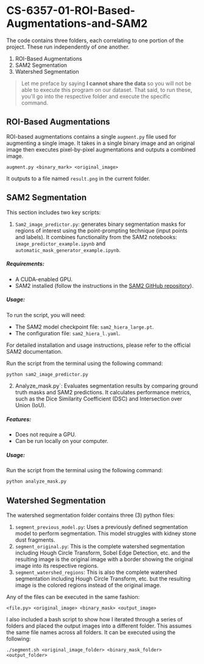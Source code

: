 # CS-6357-01-ROI-Based-Augmentations-and-SAM2

The code contains three folders, each correlating to one portion of the project. These run independently of one another. 

1. ROI-Based Augmentations
2. SAM2 Segmentation
3. Watershed Segmentation

> Let me preface by saying **I cannot share the data** so you will not be able to execute this program on our dataset. That said, to run these, you'll go into the respective folder and execute the specific command.

## ROI-Based Augmentations

ROI-based augmentations contains a single `augment.py` file used for augmenting a single image. It takes in a single binary image and an original image then executes pixel-by-pixel augmentations and outputs a combined image.

`augment.py <binary_mark> <original_image>`

It outputs to a file named `result.png` in the current folder.

## SAM2 Segmentation  
This section includes two key scripts:  

1. `Sam2_image_predictor.py`: generates binary segmentation masks for regions of interest using the point-prompting technique (input points and labels). It combines functionality from the SAM2 notebooks: `image_predictor_example.ipynb` and `automatic_mask_generator_example.ipynb`.  

##### Requirements:  
- A CUDA-enabled GPU.  
- SAM2 installed (follow the instructions in the [SAM2 GitHub repository](https://github.com/facebookresearch/sam2)).  
 

##### Usage:  
To run the script, you will need:  
- The SAM2 model checkpoint file: `sam2_hiera_large.pt`.  
- The configuration file: `sam2_hiera_l.yaml`.  

For detailed installation and usage instructions, please refer to the official SAM2 documentation.

Run the script from the terminal using the following command:  
```bash
python sam2_image_predictor.py
```
2. Analyze_mask.py`: Evaluates segmentation results by comparing ground truth masks and SAM2 predictions. It calculates performance metrics, such as the Dice Similarity Coefficient (DSC) and Intersection over Union (IoU).  

##### Features:  
- Does not require a GPU.  
- Can be run locally on your computer.  

##### Usage:  
Run the script from the terminal using the following command:  
```bash
python analyze_mask.py
```

## Watershed Segmentation

The watershed segmentation folder contains three (3) python files:

1. `segment_previous_model.py`: Uses a previously defined segmentation model to perform segmentation. This model struggles with kidney stone dust fragments.
2. `segment_original.py`: This is the complete watershed segmentation including Hough Circle Transform, Sobel Edge Detection, etc. and the resulting image is the original image with a border showing the original image into its respective regions.
3. `segment_watershed_regions`: This is also the complete watershed segmentation including Hough Circle Transform, etc. but the resulting image is the colored regions instead of the original image.

Any of the files can be executed in the same fashion:

`<file.py> <original_image> <binary_mask> <output_image>`

I also included a bash script to show how I iterated through a series of folders and placed the output images into a different folder. This assumes the same file names across all folders. It can be executed using the following:

`./segment.sh <original_image_folder> <binary_mask_folder> <output_folder>`
